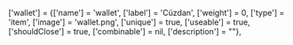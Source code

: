 ['wallet'] 				 	 	 = {['name'] = 'wallet',						['label'] = 'Cüzdan', 					['weight'] = 0, 		['type'] = 'item', 		['image'] = 'wallet.png', 				['unique'] = true, 		['useable'] = true, 	['shouldClose'] = true,	   	['combinable'] = nil,   	['description'] = ""},
	